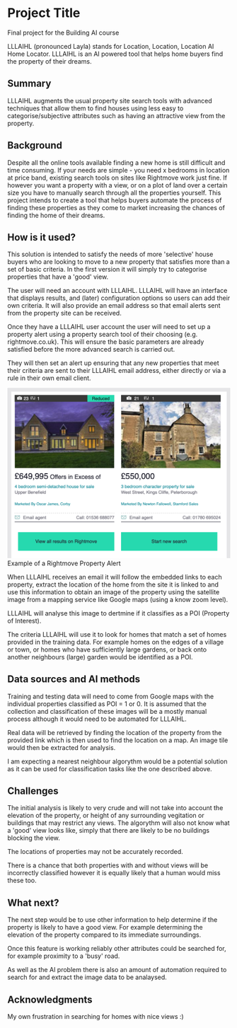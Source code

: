 # Project Title

Final project for the Building AI course

LLLAIHL (pronounced Layla) stands for Location, Location, Location AI Home Locator.
LLLAIHL is an AI powered tool that helps home buyers find the property of their dreams.

## Summary

LLLAIHL augments the usual property site search tools with advanced techniques that allow them to find houses using less easy to categorise/subjective attributes such as having an attractive view from the property.

## Background

Despite all the online tools available finding a new home is still difficult and time consuming. If your needs are simple - you need x bedrooms in <this> location at <this> price band, existing search tools on sites like Rightmove work just fine. If however you want a property with a view, or on a plot of land over a certain size you have to manually search through all the properties yourself. This project intends to create a tool that helps buyers automate the process of finding these properties as they come to market increasing the chances of finding the home of their dreams.

## How is it used?

This solution is intended to satisfy the needs of more 'selective' house buyers who are looking to move to a new property that satisfies more than a set of basic criteria. In the first version it will simply try to categorise properties that have a 'good' view.

The user will need an account with LLLAIHL. LLLAIHL will have an interface that displays results, and (later) configuration options so users can add their own criteria. It will also provide an email address so that email alerts sent from the property site can be received.

Once they have a LLLAIHL user account the user will need to set up a property alert using a property search tool of their choosing (e.g. rightmove.co.uk). This will ensure the basic parameters are already satisfied before the more advanced search is carried out.

They will then set an alert up ensuring that any new properties that meet their criteria are sent to their LLLAIHL email address, either directly or via a rule in their own email client.

![Example of a Rightmove Property Alert](/RightMove_Property_Alert.png)
Example of a Rightmove Property Alert

When LLLAIHL receives an email it will follow the embedded links to each property, extract the location of the home from the site it is linked to and use this information to obtain an image of the property using the satellite image from a mapping service like Google maps (using a know zoom level).

LLLAIHL will analyse this image to dertmine if it classifies as a POI (Property of Interest).

The criteria LLLAIHL will use it to look for homes that match a set of homes provided in the training data. For example homes on the edges of a village or town, or homes who have sufficiently large gardens, or back onto another neighbours (large) garden would be identified as a POI.


## Data sources and AI methods

Training and testing data will need to come from Google maps with the individual properties classified as POI = 1 or 0.
It is assumed that the collection and classification of these images will be a mostly manual process although it would need to be automated for LLLAIHL.

Real data will be retrieved by finding the location of the property from the provided link which is then used to find the location on a map. An image tile would then be extracted for analysis.

I am expecting a nearest neighbour algorythm would be a potential solution as it can be used for classification tasks like the one described above.

## Challenges

The initial analysis is likely to very crude and will not take into account the elevation of the property, or height of any surrounding vegitation or buildings that may restrict any views. The algorythm will also not know what a 'good' view looks like, simply that there are likely to be no buildings blocking the view.

The locations of properties may not be accurately recorded. 

There is a chance that both properties with and without views will be incorrectly classified however it is equally likely that a human would miss these too.

## What next?

The next step would be to use other information to help determine if the property is likely to have a good view. For example determining the elevation of the property compared to its immediate surroundings.

Once this feature is working reliably other attributes could be searched for, for example proximity to a 'busy' road.

As well as the AI problem there is also an amount of automation required to search for and extract the image data to be analaysed.
 
## Acknowledgments

My own frustration in searching for homes with nice views :)
